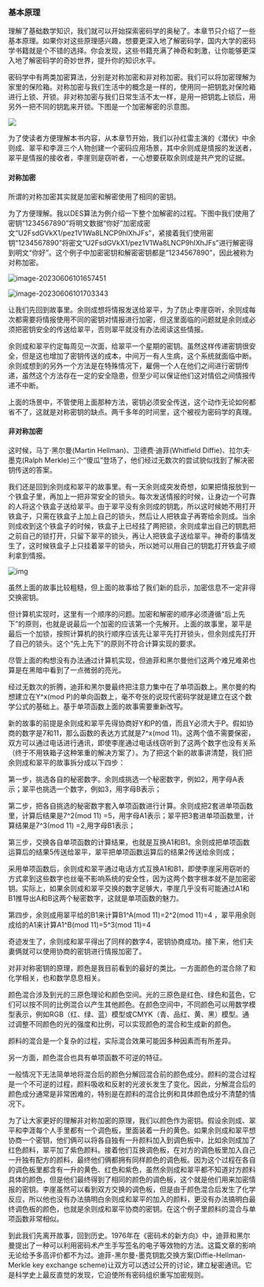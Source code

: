### 基本原理

理解了基础数学知识，我们就可以开始探索密码学的奥秘了。本章节只介绍了一些基本原理。如果你对这些原理感兴趣，想要更深入地了解密码学，国内大学的密码学书籍就是个不错的选择。你会发现，这些书籍充满了神奇和刺激，让你能够更深入地了解密码学的奇妙世界，提升你的知识水平。

密码学中有两类加密算法，分别是对称加密和非对称加密。我们可以将加密理解为家里的保险箱。对称加密与我们生活中的概念是一样的，使用同一把钥匙对保险箱进行上锁、开锁。非对称加密与我们日常生活不太一样，是用一把钥匙上锁后，用另外一把不同的钥匙来开锁。下图是一个加密解密的示意图。

![](image/image-20230606101657451.png)



为了使读者方便理解本书内容，从本章节开始，我们以孙红雷主演的《潜伏》中余则成、翠平和李涯三个人物创建一个密码应用场景，其中余则成是情报的发送者，翠平是情报的接收者，李崖则是窃听者，一心想要获取余则成是共产党的证据。

#### 对称加密

所谓的对称加密其实就是加密和解密使用了相同的密钥。

为了方便理解。我以DES算法为例介绍一下整个加解密的过程。下图中我们使用了密钥“1234567890”将明文数据“你好”加密成密文“U2FsdGVkX1/pez1V1Wa8LNCP9hlXhJFs”，紧接着我们使用密钥“1234567890”将密文“U2FsdGVkX1/pez1V1Wa8LNCP9hlXhJFs”进行解密得到明文“你好”。这个例子中加密密钥和解密密钥都是“1234567890”，因此被称为对称加密。

![image-20230606101657451](image/image-20230606101657451.png)

![image-20230606101703343](image/image-20230606101703343.png)

让我们先回到故事里。余则成想将情报发送给翠平，为了防止李崖窃听，余则成每次都需要将情报使用不同的密钥对情报进行加密，但这里面临的问题就是余则成必须把密钥安全的传送给翠平，否则翠平就没有办法阅读这些情报。

余则成和翠平约定每周见一次面，给翠平一个星期的密钥。虽然这样传递密钥很安全，但是这也增加了密钥传送的成本，中间万一有人生病，这个系统就面临中断。余则成想到的另外一个方法是在特殊情况下，雇佣一个人在他们之间进行密钥传递，虽然这个方法存在一定的安全隐患，但至少可以保证他们这对情侣之间情报传递不中断。

上面的场景中，不管使用上面那种方法，密钥必须安全传送，这个动作无论如何都省不了，这就是对称密钥的缺点。两千多年的时间里，这个被视为密码学的真理。

#### 非对称加密

这时候，马丁·黑尔曼(Martin Hellman)、卫德费·迪菲(Whitfield Diffie)、拉尔夫·墨克(Ralph Merkle)三个“傻瓜”登场了，他们经过无数次的尝试貌似找到了解决密钥传送的答案。

我们还是回到余则成和翠平的故事里。有一天余则成突发奇想，如果把情报放到一个铁盒子里，再加上一把非常安全的锁头。每次发送情报的时候，让身边一个可靠的人将这个铁盒子送给翠平。由于翠平没有余则成的钥匙，所以这时候她不用打开铁盒子，只需在铁盒子上加上自己的锁头，然后让人把铁盒子再寄给余则成。当余则成收到这个铁盒子的时候，铁盒子上已经挂了两把锁，余则成拿出自己的钥匙把之前自己的锁打开，只留下翠平的锁头，再让人把铁盒子送给翠平。神奇的事情发生了，这时候铁盒子上只挂着翠平的锁头，所以她可以用自己的钥匙打开铁盒子顺利拿到情报。

![img](image/021591103698607827102971229407188980469.jpg)



虽然上面的故事比较粗糙，但上面的故事给了我们新的启示，加密信息不一定非得交换密钥。

但计算机实现时，这里有一个顺序的问题。加密和解密的顺序必须遵循“后上先下”的原则，也就是说最后一个加密的应该第一个先解开。上面的故事里，翠平是最后一个加锁，按照计算机的执行顺序应该先让翠平先打开锁头，但余则成先打开了自己的锁头。这个“先上先下”的原则不符合计算实现的要求。

尽管上面的构想没有办法通过计算机实现，但迪菲和黑尔曼他们这两个难兄难弟也算是在黑暗中看到了一点微弱的亮光。

经过无数次的折腾，迪菲和黑尔曼最终把注意力集中在了单项函数上。黑尔曼的构想建立在Y^x(mod P)的单向函数上，毫不夸张的说现代密码学就是建立在这个数学公式的基础上。基于单项函数上面的故事需要重新改写。

新的故事的前提是余则成和翠平先得协商好Y和P的值，而且Y必须大于P。假如协商的数字是7和11，那么函数的表达方式就是7^x(mod 11)。这两个值不需要保密，双方可以通过电话进行通讯，即使李崖通过电话线窃听到了这两个数字也没有关系（终于不用铁箱子这种笨重的解决方案了）。为了把这个新的故事讲清楚，我们把余则成和翠平的故事拆分成以下四步：

第一步，挑选各自的秘密数字。余则成挑选一个秘密数字，例如2，用字母A表示；翠平也挑选一个数字，例如3，用字母B表示；

第二步，把各自挑选的秘密数字套入单项函数进行计算。余则成把2套进单项函数里，计算后结果是7^2(mod 11) =5，用字母A1表示；翠平把3套进单项函数里，计算结果是7^3(mod 11) =2,用字母B1表示；

第三步，交换各自单项函数的计算结果，也就是互换A1和B1。余则成把单项函数运算后的结果5传送给翠平，翠平把单项函数运算后的结果2传送给余则成；

采用单项函数后，余则成和翠平通过电话方式互换A1和B1，即使李崖采用窃听的方式拿到这些数字也丝毫不影响系统的安全性，因为这两个数字根本就不是加密密钥。实际上，如果余则成和翠平交换的数字足够大，李崖几乎没有可能通过A1和B1推导出A和B这两个秘密数字，这就是单项函数的魅力。

第四步，余则成用翠平给的B1来计算B1^A(mod 11)=2^2(mod 11)=4 ，翠平用余则成给的A1来计算A1^B(mod 11)=5^3(mod 11)=4

奇迹发生了，余则成和翠平得出了同样的数字4，密钥协商成功。接下来，他们夫妻俩就可以使用协商的密钥进行情报加密了。

对非对称密钥的原理，颜色是我目前看到的最好的类比。一方面颜色的混合除了和化学相关，也和数学息息相关。

颜色混合涉及到光的三原色理论和颜色空间。光的三原色是红色、绿色和蓝色，它们可以按不同的比例混合以产生其他颜色。在颜色空间中，不同颜色可以用数学模型表示，例如RGB（红、绿、蓝）模型或CMYK（青、品红、黄、黑）模型。通过调整不同颜色的光的强度和比例，可以实现颜色的混合和生成新的颜色。

颜料的混合是一个复杂的过程，实际混合效果可能因多种因素而有所差异。

另一方面，颜色混合也具有单项函数不可逆的特征。

一般情况下无法简单地将混合后的颜色分解回混合前的颜色成分。颜料的混合过程是一个不可逆的过程，颜料吸收和反射的光波长发生了变化。因此，分解混合后的颜色成分通常是非常困难的，特别是在颜料的混合比例和具体颜色成分不清楚的情况下。

为了让大家更好的理解非对称加密的原理，我们以颜色作为密钥。假设余则成、翠平和李涯每个人手里都有一个调色板，里面装着一升的黄色。如果余则成和翠平想协商一个密钥，他们俩可以将各自独有一升颜料加入到调色板中，比如余则成加了红色颜料，翠平加了紫色颜料。接着他们互换调色板，在对方的调色板里加入自己一升独有配方的颜料，最终他们俩都拥有同样颜色的调色板。因为这个过程在各自的调色板里都含有一升的黄色、红色和紫色，虽然余则成和翠平都不知道对方颜料具体的颜色，但是他们最终得到了相同的颜色的调色板，这个就是他们用来加密情报的密钥。李崖虽然可以看到双方交换的调色板，但是由于颜色混合后发生了化学反应，所以他也没有办法搞明白余则成和翠平的加入的颜料，更没有办法搞明白最终调色板的颜色，也就是余则成和翠平协商的密钥。在这个例子里颜料的混合与单项函数非常相似。

到此我们先离开故事，回到历史。1976年在《密码术的新方向》中，迪菲和黑尔曼提出了一种可以利用密码术产生手写签名的电子等效物的方法。这篇文章的影响无论给予多高评价都不为过。迪菲-黑尔曼-墨克钥匙交换方案(Diffie-Hellman-Merkle key exchange scheme)让双方可以透过公开的讨论，建立秘密通讯。它是科学史上最反直觉的发现，它迫使所有密码组织重写加密规则。